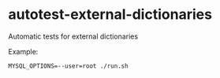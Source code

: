 # autotest-external-dictionaries
Automatic tests for external dictionaries

Example:
```
MYSQL_OPTIONS=--user=root ./run.sh
```
